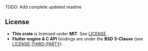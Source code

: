 TODO: Add complete updated readme

## License

* **This crate** is licensed under **MIT**. See [LICENSE](./LICENSE).
* **Flutter engine & C API** bindings are under the **BSD 3-Clause** (see [LICENSE-THIRD-PARTY](./LICENSE-THIRD-PARTY)).
